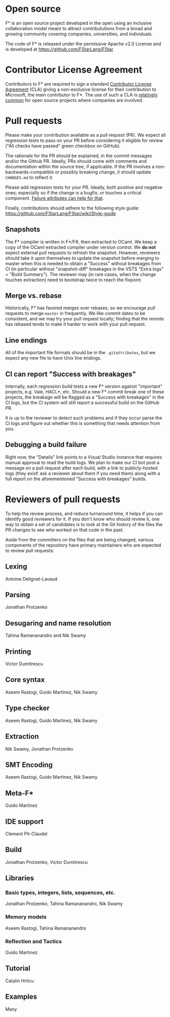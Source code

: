# Open source

F* is an open source project developed in the open using an inclusive
collaboration model meant to attract contribututions from a broad and
growing community covering companies, universities, and individuals.

The code of F* is released under the permissive Apache v2.0 License 
and is developed at https://github.com/FStarLang/FStar

# Contributor License Agreement

Contributors to F\* are required to sign a standard [Contributor License Agreement]
(CLA) giving a non-exclusive license for their contribution to Microsoft,
the main contributor to F*. The use of such a CLA is [relatively common]
for open source projects where companies are involved.

[Contributor License Agreement]: https://cla.opensource.microsoft.com
[relatively common]: https://en.wikipedia.org/wiki/Contributor_License_Agreement#Users

# Pull requests

Please make your contribution available as a pull request (PR). We expect
all regression tests to pass on your PR before considering it eligible
for review ("All checks have passed" green checkbox on GitHub).

The rationale for the PR should be explained, in the commit messages
and/or the Github PR. Ideally, PRs should come with comments and
documentation within the source tree, if applicable. If the PR
involves a non-backwards-compatible or possibly breaking change,
it should update `CHANGES.md` to reflect it.

Please add regression tests for your PR. Ideally, both positive and negative
ones; especially so if the change is a bugfix, or touches a critical component.
[Failure attributes can help for that](https://github.com/FStarLang/FStar/wiki/Failure-attributes).

Finally, contributions should adhere to the following style guide:
https://github.com/FStarLang/FStar/wiki/Style-guide

## Snapshots

The F\* compiler is written in F\*/F#, then extracted to OCaml. We keep a copy
of the OCaml extracted compiler under version control. We **do not** expect external
pull requests to refresh the snapshot. However, reviewers should take it upon
themselves to update the snapshot before merging to master when this is needed
to obtain a "Success" without breakages from CI (in particular without
"snapshot-diff" breakages in the VSTS "Extra logs" = "Build Summary").
The reviewer may (in rare cases, when the change touches extraction)
need to bootstrap twice to reach the fixpoint.

## Merge vs. rebase

Historically, F\* has favored merges over rebases, so we encourage pull requests
to merge `master` in frequently. We like commit dates to be consistent, and we
may try your pull request locally; finding that the remote has rebased tends to
make it harder to work with your pull request.

## Line endings

All of the important file formats should be in the `.gitattributes`, but we
expect any new file to have Unix line endings.

## CI can report "Success with breakages"

Internally, each regression build tests a new F\* version against "important"
projects, e.g. Vale, HACL\*, etc. Should a new F\* commit break one of these
projects, the breakage will be flagged as a "Success with breakages" in the CI
logs, but the CI system will still report a successful build on the GitHub PR.

It is up to the reviewer to detect such problems and if they occur parse the
CI logs and figure out whether this is something that needs attention from you.

## Debugging a build failure

Right now, the "Details" link points to a Visual Studio instance that requires
manual approval to read the build logs. We plan to make our CI bot post a
message on a pull request after each build, with a link to publicly-hosted logs
(they exist! ask a reviewer about them if you need them) along with a full
report on the aforementioned "Success with breakages" builds.

# Reviewers of pull requests

To help the review process, and reduce turnaround time, it helps
if you can identify good reviewers for it. If you don't know who
should review it, one way to obtain a set of candidates is to look
at the Git history of the files the PR changes to see who worked on
that code in the past.

Aside from the committers on the files that are being changed, various
components of the repository have primary maintainers who are
expected to review pull requests:

## Lexing

Antoine Delignat-Lavaud

## Parsing

Jonathan Protzenko

## Desugaring and name resolution

Tahina Ramananandro and Nik Swamy

## Printing

Victor Dumitrescu

## Core syntax

Aseem Rastogi, Guido Martinez, Nik Swamy

## Type checker

Aseem Rastogi, Guido Martinez, Nik Swamy

## Extraction

Nik Swamy, Jonathan Protzenko

## SMT Encoding

Aseem Rastogi, Guido Martinez, Nik Swamy

## Meta-F*

Guido Martinez

## IDE support

Clement Pit-Claudel

## Build

Jonathan Protzenko, Victor Dumitrescu

## Libraries

### Basic types, integers, lists, sequences, etc.

Jonathan Protzenko, Tahina Ramananandro, Nik Swamy

### Memory models

Aseem Rastogi, Tahina Ramananandro

### Reflection and Tactics

Guido Martinez

## Tutorial

Catalin Hritcu

## Examples

Many
